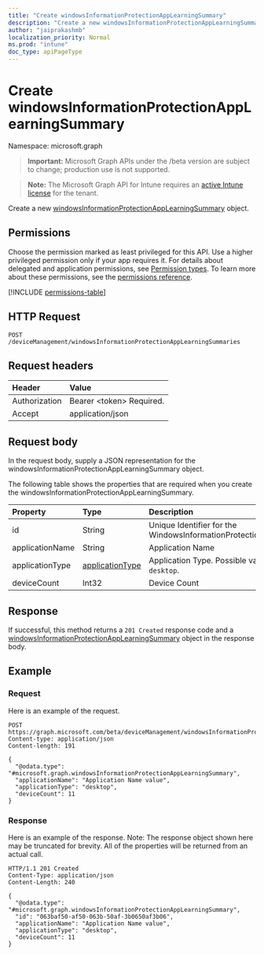 ```yaml
---
title: "Create windowsInformationProtectionAppLearningSummary"
description: "Create a new windowsInformationProtectionAppLearningSummary object."
author: "jaiprakashmb"
localization_priority: Normal
ms.prod: "intune"
doc_type: apiPageType
---
```


# Create windowsInformationProtectionAppLearningSummary

Namespace: microsoft.graph

> **Important:** Microsoft Graph APIs under the /beta version are subject to change; production use is not supported.

> **Note:** The Microsoft Graph API for Intune requires an [active Intune license](https://go.microsoft.com/fwlink/?linkid=839381) for the tenant.

Create a new [windowsInformationProtectionAppLearningSummary](../resources/intune-wip-windowsinformationprotectionapplearningsummary.md) object.

## Permissions
Choose the permission marked as least privileged for this API. Use a higher privileged permission only if your app requires it. For details about delegated and application permissions, see [Permission types](/graph/permissions-overview#permission-types). To learn more about these permissions, see the [permissions reference](/graph/permissions-reference).

<!-- { "blockType": "permissions", "name": "intune_wip_windowsinformationprotectionapplearningsummary_create" } -->
[!INCLUDE [permissions-table](../includes/permissions/intune-wip-windowsinformationprotectionapplearningsummary-create-permissions.md)]

## HTTP Request
<!-- {
  "blockType": "ignored"
}
-->
``` http
POST /deviceManagement/windowsInformationProtectionAppLearningSummaries
```

## Request headers
|Header|Value|
|:---|:---|
|Authorization|Bearer &lt;token&gt; Required.|
|Accept|application/json|

## Request body
In the request body, supply a JSON representation for the windowsInformationProtectionAppLearningSummary object.

The following table shows the properties that are required when you create the windowsInformationProtectionAppLearningSummary.

|Property|Type|Description|
|:---|:---|:---|
|id|String|Unique Identifier for the WindowsInformationProtectionAppLearningSummary.|
|applicationName|String|Application Name|
|applicationType|[applicationType](../resources/intune-wip-applicationtype.md)|Application Type. Possible values are: `universal`, `desktop`.|
|deviceCount|Int32|Device Count|



## Response
If successful, this method returns a `201 Created` response code and a [windowsInformationProtectionAppLearningSummary](../resources/intune-wip-windowsinformationprotectionapplearningsummary.md) object in the response body.

## Example

### Request
Here is an example of the request.
``` http
POST https://graph.microsoft.com/beta/deviceManagement/windowsInformationProtectionAppLearningSummaries
Content-type: application/json
Content-length: 191

{
  "@odata.type": "#microsoft.graph.windowsInformationProtectionAppLearningSummary",
  "applicationName": "Application Name value",
  "applicationType": "desktop",
  "deviceCount": 11
}
```

### Response
Here is an example of the response. Note: The response object shown here may be truncated for brevity. All of the properties will be returned from an actual call.
``` http
HTTP/1.1 201 Created
Content-Type: application/json
Content-Length: 240

{
  "@odata.type": "#microsoft.graph.windowsInformationProtectionAppLearningSummary",
  "id": "063baf50-af50-063b-50af-3b0650af3b06",
  "applicationName": "Application Name value",
  "applicationType": "desktop",
  "deviceCount": 11
}
```
